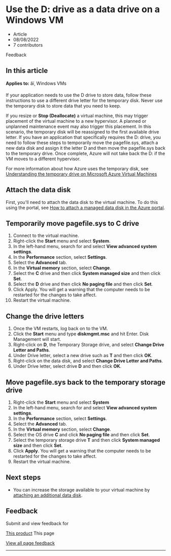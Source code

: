 # Use the D: drive as a data drive on a Windows VM

* Article
* 08/08/2022
* 7 contributors

Feedback

## In this article

**Applies to:** âï¸ Windows VMs

If your application needs to use the D drive to store data, follow these instructions to use a different drive letter for the temporary disk. Never use the temporary disk to store data that you need to keep.

If you resize or **Stop (Deallocate)** a virtual machine, this may trigger placement of the virtual machine to a new hypervisor. A planned or unplanned maintenance event may also trigger this placement. In this scenario, the temporary disk will be reassigned to the first available drive letter. If you have an application that specifically requires the D: drive, you need to follow these steps to temporarily move the pagefile.sys, attach a new data disk and assign it the letter D and then move the pagefile.sys back to the temporary drive. Once complete, Azure will not take back the D: if the VM moves to a different hypervisor.

For more information about how Azure uses the temporary disk, see [Understanding the temporary drive on Microsoft Azure Virtual Machines](/en-us/archive/blogs/mast/understanding-the-temporary-drive-on-windows-azure-virtual-machines)

## Attach the data disk

First, you'll need to attach the data disk to the virtual machine. To do this using the portal, see [How to attach a managed data disk in the Azure portal](attach-managed-disk-portal).

## Temporarily move pagefile.sys to C drive

1. Connect to the virtual machine.
2. Right-click the **Start** menu and select **System**.
3. In the left-hand menu, search for and select **View advanced system settings**.
4. In the **Performance** section, select **Settings**.
5. Select the **Advanced** tab.
6. In the **Virtual memory** section, select **Change**.
7. Select the **C** drive and then click **System managed size** and then click **Set**.
8. Select the **D** drive and then click **No paging file** and then click **Set**.
9. Click Apply. You will get a warning that the computer needs to be restarted for the changes to take affect.
10. Restart the virtual machine.

## Change the drive letters

1. Once the VM restarts, log back on to the VM.
2. Click the **Start** menu and type **diskmgmt.msc** and hit Enter. Disk Management will start.
3. Right-click on **D**, the Temporary Storage drive, and select **Change Drive Letter and Paths**.
4. Under Drive letter, select a new drive such as **T** and then click **OK**.
5. Right-click on the data disk, and select **Change Drive Letter and Paths**.
6. Under Drive letter, select drive **D** and then click **OK**.

## Move pagefile.sys back to the temporary storage drive

1. Right-click the **Start** menu and select **System**
2. In the left-hand menu, search for and select **View advanced system settings**.
3. In the **Performance** section, select **Settings**.
4. Select the **Advanced** tab.
5. In the **Virtual memory** section, select **Change**.
6. Select the OS drive **C** and click **No paging file** and then click **Set**.
7. Select the temporary storage drive **T** and then click **System managed size** and then click **Set**.
8. Click **Apply**. You will get a warning that the computer needs to be restarted for the changes to take affect.
9. Restart the virtual machine.

## Next steps

* You can increase the storage available to your virtual machine by [attaching an additional data disk](attach-managed-disk-portal).

## Feedback

Submit and view feedback for

[This product](https://feedback.azure.com/d365community/forum/ec2f1827-be25-ec11-b6e6-000d3a4f0f1c)
This page

[View all page feedback](https://github.com/MicrosoftDocs/azure-docs/issues)

---
